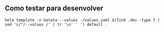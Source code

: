 ## Como testar para desenvolver

```shell
helm template -n batata --values ./values.yaml $(find .dev -type f | sed 's/^/--values /' | tr '\n' ' ') default .
```